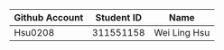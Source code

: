 | Github Account | Student ID | Name          |
|----------------|------------|---------------|
|Hsu0208         | 311551158  | Wei Ling Hsu  |
